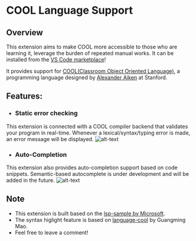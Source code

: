 # COOL Language Support

## Overview
This extension aims to make COOL more accessible to those who are learning it, leverage the burden of repeated manual works. It can be installed from the [VS Code marketplace](https://marketplace.visualstudio.com/items?itemName=Linhan.cool-language-support)!

It provides support for [COOL(Classroom Object Oriented Language)](http://theory.stanford.edu/~aiken/software/cool/cool.html), a programming language designed by [Alexander Aiken](http://theory.stanford.edu/~aiken/) at Stanford. 




## Features:

- ### Static error checking
 This extension is connected with a COOL compiler backend that validates your program in real-time. 
 Whenever a lexical/syntax/typing error is made, an error message will be displayed. 
 ![alt-text](https://raw.githubusercontent.com/unsat/COOL-Language-Support/main/GIFs/error_message.gif)

- ### Auto-Completion
 This extension also provides auto-completion support based on code snippets.
 Semantic-based autocomplete is under development and will be added in the future.
 ![alt-text](https://raw.githubusercontent.com/unsat/COOL-Language-Support/main/GIFs/COOL_snippet.gif)

## Note
 - This extension is built based on the [lsp-sample by Microsoft](https://github.com/microsoft/vscode-extension-samples/tree/main/lsp-sample).
 - The syntax higlight feature is based on [language-cool](https://marketplace.visualstudio.com/items?itemName=maoguangming.cool) by Guangming Mao.
 - Feel free to leave a comment!
